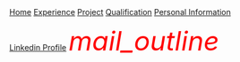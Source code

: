 <!DOCTYPE html>
<html>

<body>

<!-- Navigation -->
<nav class="w3-bar w3-black">
  <a href="#home" class="w3-button w3-bar-item">Home</a>
  <a href="#Experience" class="w3-button w3-bar-item">Experience</a>
  <a href="#Project" class="w3-button w3-bar-item">Project</a>
  <a href="#Qualification" class="w3-button w3-bar-item">Qualification</a>
  <a href="#Personal Information" class="w3-button w3-bar-item">Personal Information</a>
</nav>


<footer class="w3-container w3-padding-64 w3-center w3-black w3-xlarge">
  <p class="w3-medium">
    <i class='fab fa-linkedin'></i>
   <a href="https://www.linkedin.com/in/bhuwanagrawal/" target="_blank">Linkedin Profile</a>
    <i class="material-icons" style="font-size:48px;color:red">mail_outline</i>
  </p>
</footer>


</body>
</html>
